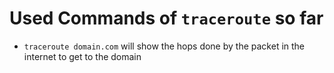# Used Commands of `traceroute` so far

- `traceroute domain.com` will show the hops done by the packet in the internet to get to the domain
